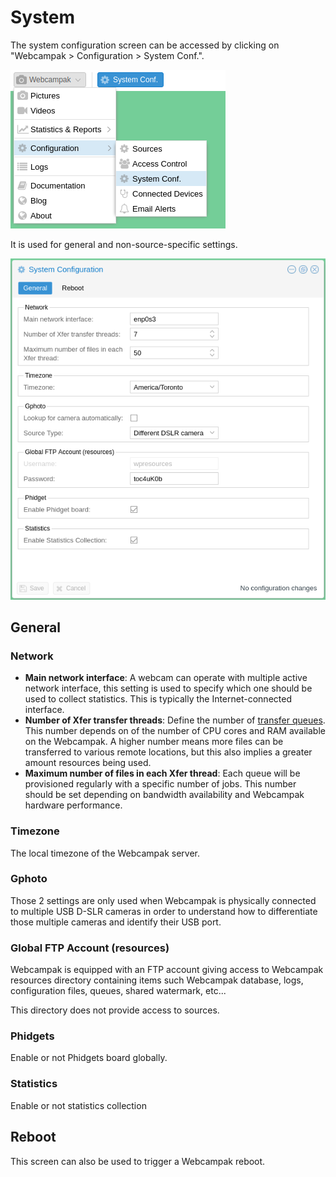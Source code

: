 # System

The system configuration screen can be accessed by clicking on "Webcampak > Configuration > System Conf.".

![System Configuration Menu](images/desktop.menu.configuration.system.en.png)

It is used for general and non-source-specific settings. 

![System Configuration](images/desktop.system.en.png)

## General

### Network

* __Main network interface__: A webcam can operate with multiple active network interface, this setting is used to specify which one should be used to collect statistics. This is typically the Internet-connected interface.
* __Number of Xfer transfer threads__: Define the number of [transfer queues](../Use/en_Xfer_Reports.md). This number depends on of the number of CPU cores and RAM available on the Webcampak. A higher number means more files can be transferred to various remote locations, but this also implies a greater amount resources being used.
* __Maximum number of files in each Xfer thread__: Each queue will be provisioned regularly with a specific number of jobs. This number should be set depending on bandwidth availability and Webcampak hardware performance. 

### Timezone

The local timezone of the Webcampak server.

### Gphoto

Those 2 settings are only used when Webcampak is physically connected to multiple USB D-SLR cameras in order to understand how to differentiate those multiple cameras and identify their USB port.

### Global FTP Account (resources)

Webcampak is equipped with an FTP account giving access to Webcampak resources directory containing items such Webcampak database, logs, configuration files, queues, shared watermark, etc...

This directory does not provide access to sources.

### Phidgets

Enable or not Phidgets board globally.

### Statistics

Enable or not statistics collection

## Reboot

This screen can also be used to trigger a Webcampak reboot.
